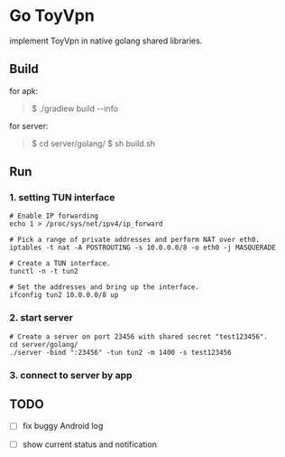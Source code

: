 Go ToyVpn
============

implement ToyVpn in native golang shared libraries.


## Build
for apk:
> $ ./gradlew build --info


for server:
> $ cd server/golang/
> $ sh build.sh


## Run

### 1. setting TUN interface

```
# Enable IP forwarding
echo 1 > /proc/sys/net/ipv4/ip_forward

# Pick a range of private addresses and perform NAT over eth0.
iptables -t nat -A POSTROUTING -s 10.0.0.0/8 -o eth0 -j MASQUERADE

# Create a TUN interface.
tunctl -n -t tun2

# Set the addresses and bring up the interface.
ifconfig tun2 10.0.0.0/8 up
```


### 2. start server

```
# Create a server on port 23456 with shared secret "test123456".
cd server/golang/
./server -bind ":23456" -tun tun2 -m 1400 -s test123456
```

### 3. connect to server by app


## TODO
- [ ] fix buggy Android log
- [ ] show current status and notification


